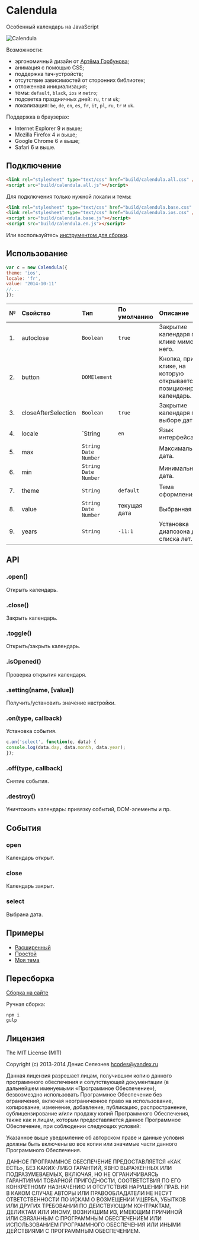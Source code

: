 # Calendula
Особенный календарь на JavaScript

![Calendula](https://raw.githubusercontent.com/hcodes/calendula/master/examples/theme.default.png)

Возможности:
+ эргономичный дизайн от [Артёма Горбунова](http://artgorbunov.ru/bb/soviet/20070628/);
+ анимация с помощью CSS;
+ поддержка тач-устройств;
+ отсутствие зависимостей от сторонних библиотек;
+ отложенная инициализация;
+ темы: `default`, `black`, `ios` и `metro`;
+ подсветка праздничных дней: `ru`, `tr` и `uk`;
+ локализация: `be`, `de`, `en`, `es`, `fr`, `it`, `pl`, `ru`, `tr` и `uk`.

Поддержка в браузерах:
+ Internet Explorer 9 и выше;
+ Mozilla Firefox 4 и выше;
+ Google Chrome 6 и выше;
+ Safari 6 и выше.

## Подключение
  ```HTML
<link rel="stylesheet" type="text/css" href="build/calendula.all.css" />
<script src="build/calendula.all.js"></script>
  ```
  
Для подключения только нужной локали и темы:
  ```HTML
<link rel="stylesheet" type="text/css" href="build/calendula.base.css" />
<link rel="stylesheet" type="text/css" href="build/calendula.ios.css" />
<script src="build/calendula.base.js"></script>
<script src="build/calendula.en.js"></script>
  ```

Или воспользуйтесь [инструментом для сборки](http://hcodes.github.io/calendula/).

## Использование
  ```JavaScript
var c = new Calendula({
  theme: 'ios',
  locale: 'fr',
  value: '2014-10-11'
  //...
});
  ```

| №  | Свойство  | Тип                  | По умолчанию  | Описание                                    |
|:---|:----------|:---------------------|:--------------|:--------------------------------------------|
| 1. | autoclose | `Boolean`            | `true`        | Закрытие календаря при клике мимо него.     |
| 2. | button    | `DOMElement`         |               | Кнопка, при клике, на которую открывается и позиционируется календарь. |
| 3. | closeAfterSelection| `Boolean`   | `true`        | Закрытие календаря при выборе даты          |
| 4. | locale    | `String               | `en`          | Язык интерфейса.                            |
| 5. | max       | `String` `Date` `Number` |               | Максимальная дата.                          |
| 6. | min       | `String` `Date` `Number` |               | Mинимальная дата.                           |
| 7. | theme     | `String`               | `default`     | Тема оформления.                            |
| 8. | value     | `String` `Date` `Number` | текущая дата   | Выбранная дата.                            |
| 9. | years     | `String`               | `-11:1`       | Установка диапозона для списка лет.         |


## API
### .open()
Открыть календарь.

### .close()
Закрыть календарь.

### .toggle()
Открыть/закрыть календарь.

### .isOpened()
Проверка открытия календаря.

### .setting(name, [value])
Получить/установить значение настройки.

### .on(type, callback)
Установка события.
  ```JavaScript
c.on('select', function(e, data) {
  console.log(data.day, data.month, data.year);
});
  ```

### .off(type, callback)
Снятие события.

### .destroy()
Уничтожить календарь: привязку событий, DOM-элементы и пр.



## События
### open
Календарь открыт.
  
  
### close
Календарь закрыт.

### select
Выбрана дата.


## Примеры
+ [Расширенный](http://hcodes.github.io/calendula/examples/api.html)
+ [Простой](http://hcodes.github.io/calendula/examples/simple.html)
+ [Моя тема](http://hcodes.github.io/calendula/examples/my_theme.html)

## Пересборка
[Сборка на сайте](http://hcodes.github.io/calendula/)

Ручная сборка:
  ```
npm i
gulp
  ```

## Лицензия
The MIT License (MIT)

Copyright (c) 2013-2014 Денис Селезнев <hcodes@yandex.ru>

Данная лицензия разрешает лицам, получившим копию данного программного обеспечения и сопутствующей документации (в дальнейшем именуемыми «Программное Обеспечение»), безвозмездно использовать Программное Обеспечение без ограничений, включая неограниченное право на использование, копирование, изменение, добавление, публикацию, распространение, сублицензирование и/или продажу копий Программного Обеспечения, также как и лицам, которым предоставляется данное Программное Обеспечение, при соблюдении следующих условий:

Указанное выше уведомление об авторском праве и данные условия должны быть включены во все копии или значимые части данного Программного Обеспечения.

ДАННОЕ ПРОГРАММНОЕ ОБЕСПЕЧЕНИЕ ПРЕДОСТАВЛЯЕТСЯ «КАК ЕСТЬ», БЕЗ КАКИХ-ЛИБО ГАРАНТИЙ, ЯВНО ВЫРАЖЕННЫХ ИЛИ ПОДРАЗУМЕВАЕМЫХ, ВКЛЮЧАЯ, НО НЕ ОГРАНИЧИВАЯСЬ ГАРАНТИЯМИ ТОВАРНОЙ ПРИГОДНОСТИ, СООТВЕТСТВИЯ ПО ЕГО КОНКРЕТНОМУ НАЗНАЧЕНИЮ И ОТСУТСТВИЯ НАРУШЕНИЙ ПРАВ. НИ В КАКОМ СЛУЧАЕ АВТОРЫ ИЛИ ПРАВООБЛАДАТЕЛИ НЕ НЕСУТ ОТВЕТСТВЕННОСТИ ПО ИСКАМ О ВОЗМЕЩЕНИИ УЩЕРБА, УБЫТКОВ ИЛИ ДРУГИХ ТРЕБОВАНИЙ ПО ДЕЙСТВУЮЩИМ КОНТРАКТАМ, ДЕЛИКТАМ ИЛИ ИНОМУ, ВОЗНИКШИМ ИЗ, ИМЕЮЩИМ ПРИЧИНОЙ ИЛИ СВЯЗАННЫМ С ПРОГРАММНЫМ ОБЕСПЕЧЕНИЕМ ИЛИ ИСПОЛЬЗОВАНИЕМ ПРОГРАММНОГО ОБЕСПЕЧЕНИЯ ИЛИ ИНЫМИ ДЕЙСТВИЯМИ С ПРОГРАММНЫМ ОБЕСПЕЧЕНИЕМ.
